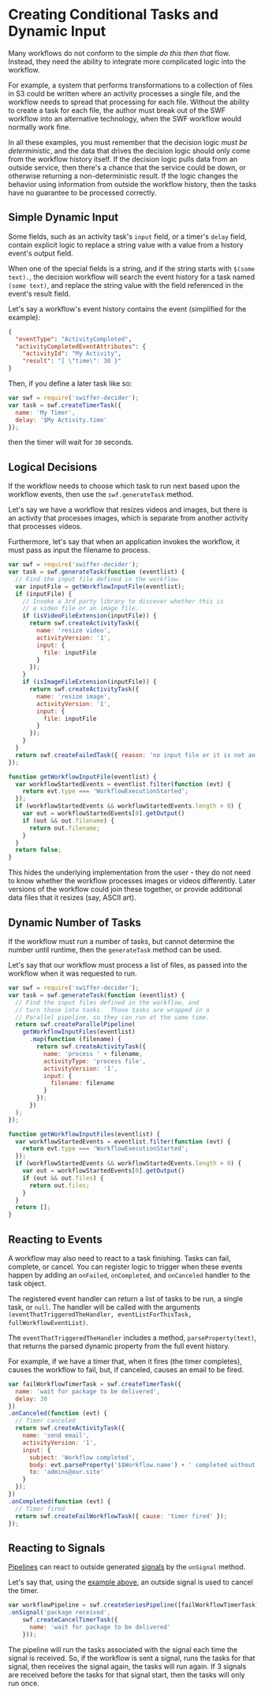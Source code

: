 # Creating Conditional Tasks and Dynamic Input

Many workflows do not conform to the simple _do this then that_ flow.  Instead,
they need the ability to integrate more complicated logic into the workflow.

For example, a system that performs transformations to a collection of files in
S3 could be written where an activity processes a single file, and the workflow
needs to spread that processing for each file.  Without the ability to create
a task for each file, the author must break out of the SWF workflow into an
alternative technology, when the SWF workflow would normally work fine.

In all these examples, you must remember that the decision logic _must be
deterministic_, and the data that drives the decision logic should only
come from the workflow history itself.  If the decision logic pulls data from
an outside service, then there's a chance that the service could be down, or
otherwise returning a non-deterministic result.  If the logic changes the
behavior using information from outside the workflow history, then the
tasks have no guarantee to be processed correctly.

## Simple Dynamic Input

Some fields, such as an activity task's `input` field, or a timer's `delay`
field, contain explicit logic to replace a string value with a value from
a history event's output field.

When one of the special fields is a string, and if the string starts with
`$(some text).`, the decision workflow will search the event history for
a task named `(some text)`, and replace the string value with the field
referenced in the event's result field.

Let's say a workflow's event history contains the event (simplified for the
example):

```json
{
  "eventType": "ActivityCompleted",
  "activityCompletedEventAttributes": {
    "activityId": "My Activity",
    "result": "[ \"time\": 30 }"
}
```

Then, if you define a later task like so:

```javascript
var swf = require('swiffer-decider');
var task = swf.createTimerTask({
  name: 'My Timer',
  delay: '$My Activity.time'
});
```

then the timer will wait for `30` seconds.

## Logical Decisions

If the workflow needs to choose which task to run next based upon the
workflow events, then use the `swf.generateTask` method.

Let's say we have a workflow that resizes videos and images, but there is
an activity that processes images, which is separate from another activity
that processes videos.

Furthermore, let's say that when an application invokes the workflow, it must
pass as input the filename to process.

```javascript
var swf = require('swiffer-decider');
var task = swf.generateTask(function (eventlist) {
  // Find the input file defined in the workflow.
  var inputFile = getWorkflowInputFile(eventlist);
  if (inputFile) {
    // Invoke a 3rd party library to discover whether this is
    // a video file or an image file.
    if (isVideoFileExtension(inputFile)) {
      return swf.createActivityTask({
        name: 'resize video',
        activityVersion: '1',
        input: {
          file: inputFile
        }
      });
    }
    if (isImageFileExtension(inputFile)) {
      return swf.createActivityTask({
        name: 'resize image',
        activityVersion: '1',
        input: {
          file: inputFile
        }
      });
    }
  }
  return swf.createFailedTask({ reason: 'no input file or it is not an image or video' });
});

function getWorkflowInputFile(eventlist) {
  var workflowStartedEvents = eventlist.filter(function (evt) {
    return evt.type === 'WorkflowExecutionStarted';
  });
  if (workflowStartedEvents && workflowStartedEvents.length > 0) {
    var out = workflowStartedEvents[0].getOutput()
    if (out && out.filename) {
      return out.filename;
    }
  }
  return false;
}
```

This hides the underlying implementation from the user - they do not need
to know whether the workflow processes images or videos differently.  Later
versions of the workflow could join these together, or provide additional
data files that it resizes (say, ASCII art).

## Dynamic Number of Tasks

If the workflow must run a number of tasks, but cannot determine the number
until runtime, then the `generateTask` method can be used.

Let's say that our workflow must process a list of files, as passed into the
workflow when it was requested to run.

```javascript
var swf = require('swiffer-decider');
var task = swf.generateTask(function (eventlist) {
  // Find the input files defined in the workflow, and
  // turn those into tasks.  Those tasks are wrapped in a
  // Parallel pipeline, so they can run at the same time.
  return swf.createParallelPipeline(
    getWorkflowInputFiles(eventlist)
      .map(function (filename) {
        return swf.createActivityTask({
          name: 'process ' + filename,
          activityType: 'process file',
          activityVersion: '1',
          input: {
            filename: filename
          }
        });
      })
  );
});

function getWorkflowInputFiles(eventlist) {
  var workflowStartedEvents = eventlist.filter(function (evt) {
    return evt.type === 'WorkflowExecutionStarted';
  });
  if (workflowStartedEvents && workflowStartedEvents.length > 0) {
    var out = workflowStartedEvents[0].getOutput()
    if (out && out.files) {
      return out.files;
    }
  }
  return [];
}
```

## Reacting to Events

A workflow may also need to react to a task finishing.  Tasks can fail,
complete, or cancel.  You can register logic to trigger when these events
happen by adding an `onFailed`, `onCompleted`, and `onCanceled` handler to
the task object.

The registered event handler can return a list of tasks to be run,
a single task, or `null`.  The handler will be called with the arguments
`(eventThatTriggeredTheHandler, eventListForThisTask, fullWorkflowEventList)`.

The `eventThatTriggeredTheHandler` includes a method, `parseProperty(text)`,
that returns the parsed dynamic property from the full event history.

For example, if we have a timer that, when it fires (the timer completes),
causes the workflow to fail, but, if canceled, causes an email to be fired.

```javascript
var failWorkflowTimerTask = swf.createTimerTask({
  name: 'wait for package to be delivered',
  delay: 30
})
.onCanceled(function (evt) {
  // Timer canceled
  return swf.createActivityTask({
    name: 'send email',
    activityVersion: '1',
    input: {
      subject: 'Workflow completed',
      body: evt.parseProperty('$$Workflow.name') + ' completed without problem.',
      to: 'admins@our.site'
    }
  });
})
.onCompleted(function (evt) {
  // Timer fired
  return swf.createFailWorkflowTask({ cause: 'timer fired' });
});
```

## Reacting to Signals

[Pipelines](pipeline.md#signalling-pipelines) can react to outside generated
[signals](http://docs.aws.amazon.com/amazonswf/latest/developerguide/swf-dg-adv.html#swf-dev-adv-signals)
by the `onSignal` method.

Let's say that, using the [example above](#reacting-to-events), an outside
signal is used to cancel the timer.

```javascript
var workflowPipeline = swf.createSeriesPipeline([failWorkflowTimerTask])
.onSignal('package received',
    swf.createCancelTimerTask({
      name: 'wait for package to be delivered'
    }));
```

The pipeline will run the tasks associated with the signal each time
the signal is received. So, if the workflow is sent a signal, runs the tasks
for that signal, then receives the signal again, the tasks will run again.
If 3 signals are received before the tasks for that signal start, then the
tasks will only run once.
